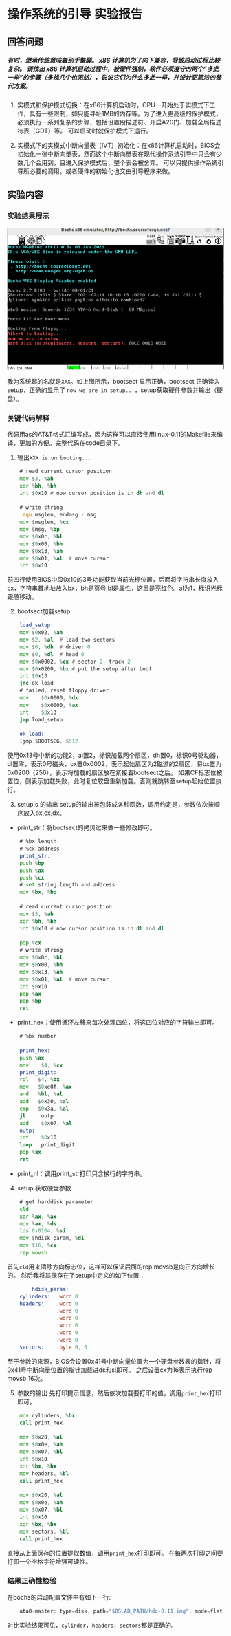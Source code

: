 # 操作系统的引导 实验报告

## 回答问题

##### 有时，继承传统意味着别手蹩脚。 x86 计算机为了向下兼容，导致启动过程比较复杂。 请找出 x86 计算机启动过程中，被硬件强制，软件必须遵守的两个“多此一举”的步骤（多找几个也无妨），说说它们为什么多此一举，并设计更简洁的替代方案。

1. 实模式和保护模式切换：在x86计算机启动时，CPU一开始处于实模式下工作，具有一些限制，如只能寻址1MB的内存等。为了进入更高级的保护模式，必须执行一系列复杂的步骤，包括设置段描述符、开启A20门、加载全局描述符表（GDT）等。
    可以启动时就保护模式下运行。

2. 实模式下的实模式中断向量表（IVT）初始化：在x86计算机启动时，BIOS会初始化一张中断向量表，然而这个中断向量表在现代操作系统引导中只会有少数几个会用到，且进入保护模式后，整个表会被舍弃。
    可以只提供操作系统引导所必要的调用。或者硬件的初始化也交由引导程序来做。

## 实验内容

### 实验结果展示

![图1 实验结果](./images/结果.png)

我为系统起的名就是``XXX``。如上图所示，bootsect 显示正确，bootsect 正确读入 setup，正确的显示了 ``now we are in setup...``，setup获取硬件参数并输出（硬盘）。

### 关键代码解释
代码用as的AT&T格式汇编写成，因为这样可以直接使用linux-0.11的Makefile来编译，更加的方便。完整代码在code目录下。

1. 输出``XXX is on booting...``
```asm
    # read current cursor position
    mov $3, %ah
    xor %bh, %bh
    int $0x10 # now cursor position is in dh and dl
    
    # write string
    .equ msglen, endmsg - msg
    mov $msglen, %cx
    mov $msg, %bp
    mov $0x0c, %bl
    mov $0x00, %bh
    mov $0x13, %ah
    mov $0x01, %al  # move cursor
    int $0x10
```
前四行使用BIOS中段0x10的3号功能获取当前光标位置，后面将字符串长度放入cx，字符串首地址放入bx，bh是页号,bl是属性，这里是亮红色。al为1，标识光标跟随移动。

2. bootsect加载setup
```asm
    load_setup:
    mov $0x02, %ah
    mov $2, %al  # load two sectors
    mov $0, %dh  # driver 0
    mov $0, %dl  # head 0
    mov $0x0002, %cx # sector 2, track 2
    mov $0x0200, %bx # put the setup after boot
    int $0x13
    jnc ok_load
    # failed, reset floppy driver
    mov    $0x0000, %dx
    mov    $0x0000, %ax
    int    $0x13
    jmp load_setup

    ok_load:
    ljmp $BOOTSEG, $512
```
使用0x13号中断的功能2，al置2，标识加载两个扇区，dh置0，标识0号驱动器，dl置零，表示0号磁头，cx置0x0002，表示起始扇区为2磁道的2扇区，将bx置为0x0200（256），表示将加载的扇区放在紧接着bootsect之后。
如果CF标志位被置位，则表示加载失败，此时复位软盘重新加载。否则就跳转至setup起始位置执行。

3. setup.s 的输出
setup的输出被包装成各种函数，调用约定是，参数依次按顺序放入bx,cx,dx。

- print_str：将bootsect的拷贝过来做一些修改即可。
```asm
    # %bx length
    # %cx address
    print_str:
    push %bp
    push %ax
    push %cx
    # set string length and address
    mov %bx, %bp

    # read current cursor position
    mov $3, %ah
    xor %bh, %bh
    int $0x10 # now cursor position is in dh and dl

    pop %cx
    # write string
    mov $0x0c, %bl
    mov $0x00, %bh
    mov $0x13, %ah
    mov $0x01, %al  # move cursor
    int $0x10
    pop %ax
    pop %bp
    ret
```

- print_hex：使用循环左移来每次处理四位，将这四位对应的字符输出即可。
```asm
    # %bx number

    print_hex:
    push %ax
    mov    $4, %cx
    print_digit:
    rol   $4, %bx
    mov   $0xe0f, %ax
    and   %bl, %al
    add   $0x30, %al
    cmp   $0x3a, %al
    jl     outp
    add    $0x07, %al
    outp:
    int    $0x10
    loop   print_digit
    pop %ax
    ret
```

- print_nl：调用print_str打印只含换行的字符串。

4. setup 获取硬盘参数
```asm
    # get harddisk parameter
    cld
    xor %ax, %ax
    mov %ax, %ds
    lds 0x0104, %si
    mov $hdisk_param, %di
    mov $16, %cx
    rep movsb
```
首先``cld``用来清除方向标志位，这样可以保证后面的rep movsb是向正方向增长的。
然后我将其保存在了setup中定义的如下位置：
```asm
        hdisk_param:
    cylinders:  .word 0
    headers:    .word 0
                .word 0
                .word 0
                .word 0
                .word 0
                .word 0
    sectors:    .byte 0, 0
```
至于参数的来源，BIOS会设置0x41号中断向量位置为一个硬盘参数表的指针，将0x41号中断向量位置的指针加载进ds和si即可。
之后设置cx为16表示执行rep movsb 16次。

5. 参数的输出
先打印提示信息，然后依次加载要打印的值，调用``print_hex``打印即可。
```asm
    mov cylinders, %bx
    call print_hex

    mov $0x20, %al
    mov $0x0e, %ah
    mov $0x07, %bl
    int $0x10
    xor %bx, %bx
    mov headers, %bl
    call print_hex

    mov $0x20, %al
    mov $0x0e, %ah
    mov $0x07, %bl
    int $0x10
    xor %bx, %bx
    mov sectors, %bl
    call print_hex
```
直接从上面保存的位置提取数值，调用``print_hex``打印即可。
在每两次打印之间要打印一个空格字符增强可读性。

### 结果正确性检验
在bochs的启动配置文件中有如下一行:
```asm
    ata0-master: type=disk, path="$OSLAB_PATH/hdc-0.11.img", mode=flat, cylinders=204, heads=16, spt=38
```

对比实验结果可见，``cylinder``，``headers``，``sectors``都是正确的。
